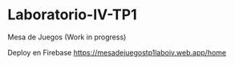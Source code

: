 # Laboratorio-IV-TP1
Mesa de Juegos (Work in progress)

Deploy en Firebase
https://mesadejuegostp1laboiv.web.app/home
